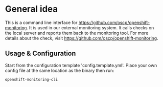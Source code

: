 # General idea
This is a command line interface for https://github.com/oscp/openshift-monitoring. It is used in our external monitoring system. It calls checks on the local server and reports them back to the monitoring tool. For more details about the check, visit https://github.com/oscp/openshift-monitoring.

## Usage & Configuration
Start from the configuration template 'config.template.yml'. Place your own config file at the same location as the binary then run:

```bash
openshift-monitoring-cli 
```

